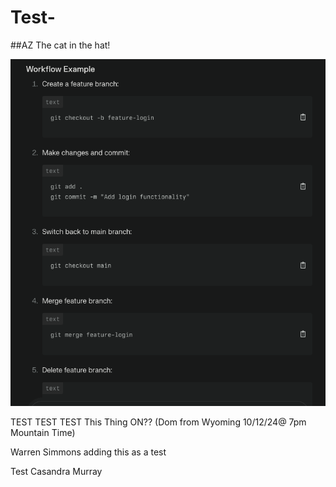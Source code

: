 # Test-

##AZ
The cat in the hat!

![Git Workflow](images/git-workflow.png)

TEST TEST TEST This Thing ON?? 
(Dom from Wyoming 10/12/24@ 7pm Mountain Time)

Warren 
Simmons 
adding this as a test


Test Casandra Murray 